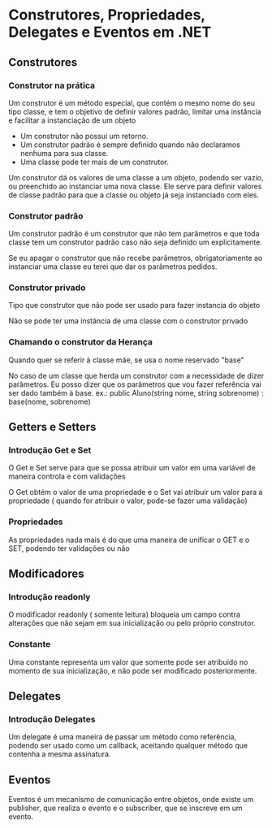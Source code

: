 # Construtores, Propriedades, Delegates e Eventos em .NET

## Construtores
### Construtor na prática
Um construtor é um método especial, que contém o mesmo nome do seu tipo classe, e tem o objetivo de definir valores padrão, limitar uma instância e facilitar a instanciação de um objeto

* Um construtor não possui um retorno.
* Um construtor padrão é sempre definido quando não declaramos nenhuma para sua classe.
* Uma classe pode ter mais de um construtor.

Um construtor dá os valores de uma classe a um objeto, podendo ser vazio, ou preenchido ao instanciar uma nova classe. Ele serve para definir valores de classe padrão para que a classe ou objeto já seja instanciado com eles. 

### Construtor padrão

Um construtor padrão é um construtor que não tem parâmetros e que toda classe tem um construtor padrão caso não seja definido um explicitamente.

Se eu apagar o construtor que não recebe parâmetros, obrigatoriamente ao instanciar uma classe eu terei que dar os parâmetros pedidos.

### Construtor privado

Tipo que construtor que não pode ser usado para fazer instancia do objeto

Não se pode ter uma instância de uma classe com o construtor privado

### Chamando o construtor da Herança

Quando quer se referir à classe mãe, se usa o nome reservado "base"

No caso de um classe que herda um construtor com a necessidade de dizer parâmetros. Eu posso dizer que os parâmetros que vou fazer referência vai ser dado também à base.
ex.: 
public Aluno(string nome, string sobrenome) : base(nome, sobrenome)

## Getters e Setters

### Introdução Get e Set

O Get e Set serve para que se possa atribuir um valor em uma variável de maneira controla e com validações

O Get obtém o valor de uma propriedade e o Set vai atribuir um valor para a propriedade ( quando for atribuir o valor, pode-se fazer uma validação)

### Propriedades

As propriedades nada mais é do que uma maneira de unificar o GET e o SET, podendo ter validações ou não

## Modificadores

### Introdução readonly
O modificador readonly ( somente leitura) bloqueia um campo contra alterações que não sejam em sua inicialização ou pelo próprio construtor.

### Constante

Uma constante representa um valor que somente pode ser atribuído no momento de sua inicialização, e não pode ser modificado posteriormente.

## Delegates

### Introdução Delegates

Um delegate é uma maneira de passar um método como referência, podendo ser usado como um callback, aceitando qualquer método que contenha a mesma assinatura.

## Eventos

Eventos é um mecanismo de comunicação entre objetos, onde existe um publisher, que realiza o evento e o subscriber, que se inscreve em um evento.



